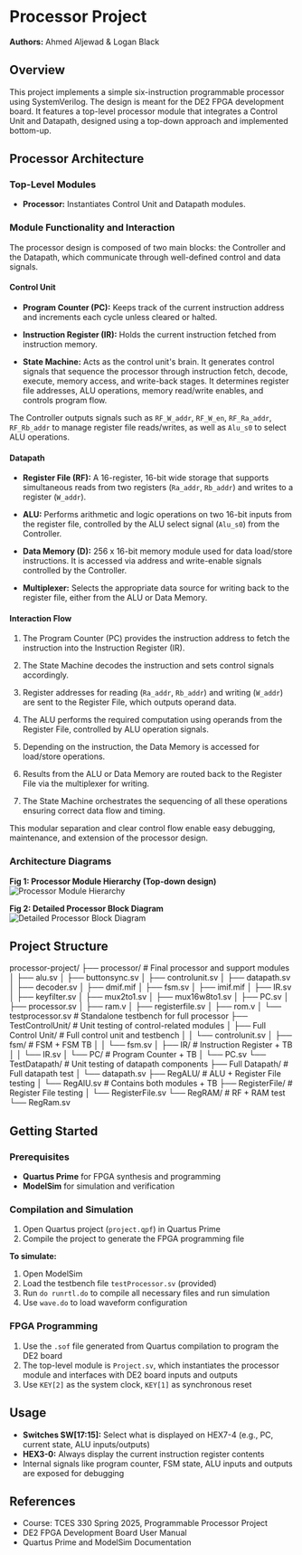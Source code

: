 # Processor Project

**Authors:** Ahmed Aljewad & Logan Black

## Overview

This project implements a simple six-instruction programmable processor using SystemVerilog. The design is meant for the DE2 FPGA development board. It features a top-level processor module that integrates a Control Unit and Datapath, designed using a top-down approach and implemented bottom-up.

## Processor Architecture

### Top-Level Modules

- **Processor:** Instantiates Control Unit and Datapath modules.

### Module Functionality and Interaction

The processor design is composed of two main blocks: the Controller and the Datapath, which communicate through well-defined control and data signals.

#### Control Unit

- **Program Counter (PC):** Keeps track of the current instruction address and increments each cycle unless cleared or halted.

- **Instruction Register (IR):** Holds the current instruction fetched from instruction memory.

- **State Machine:** Acts as the control unit's brain. It generates control signals that sequence the processor through instruction fetch, decode, execute, memory access, and write-back stages. It determines register file addresses, ALU operations, memory read/write enables, and controls program flow.

The Controller outputs signals such as `RF_W_addr`, `RF_W_en`, `RF_Ra_addr`, `RF_Rb_addr` to manage register file reads/writes, as well as `Alu_s0` to select ALU operations.

#### Datapath

- **Register File (RF):** A 16-register, 16-bit wide storage that supports simultaneous reads from two registers (`Ra_addr`, `Rb_addr`) and writes to a register (`W_addr`).

- **ALU:** Performs arithmetic and logic operations on two 16-bit inputs from the register file, controlled by the ALU select signal (`Alu_s0`) from the Controller.

- **Data Memory (D):** 256 x 16-bit memory module used for data load/store instructions. It is accessed via address and write-enable signals controlled by the Controller.

- **Multiplexer:** Selects the appropriate data source for writing back to the register file, either from the ALU or Data Memory.

#### Interaction Flow

1. The Program Counter (PC) provides the instruction address to fetch the instruction into the Instruction Register (IR).

2. The State Machine decodes the instruction and sets control signals accordingly.

3. Register addresses for reading (`Ra_addr`, `Rb_addr`) and writing (`W_addr`) are sent to the Register File, which outputs operand data.

4. The ALU performs the required computation using operands from the Register File, controlled by ALU operation signals.

5. Depending on the instruction, the Data Memory is accessed for load/store operations.

6. Results from the ALU or Data Memory are routed back to the Register File via the multiplexer for writing.

7. The State Machine orchestrates the sequencing of all these operations ensuring correct data flow and timing.

This modular separation and clear control flow enable easy debugging, maintenance, and extension of the processor design.

### Architecture Diagrams

**Fig 1: Processor Module Hierarchy (Top-down design)**
![Processor Module Hierarchy](https://github.com/user-attachments/assets/77f393b8-db34-4324-ac9b-02fc0bfa00d1)

**Fig 2: Detailed Processor Block Diagram**
![Detailed Processor Block Diagram](https://github.com/user-attachments/assets/d12006e1-3b33-4bb7-9563-1707fff4ea2a)

## Project Structure
processor-project/
├── processor/ # Final processor and support modules
│ ├── alu.sv
│ ├── buttonsync.sv
│ ├── controlunit.sv
│ ├── datapath.sv
│ ├── decoder.sv
│ ├── dmif.mif
│ ├── fsm.sv
│ ├── imif.mif
│ ├── IR.sv
│ ├── keyfilter.sv
│ ├── mux2to1.sv
│ ├── mux16w8to1.sv
│ ├── PC.sv
│ ├── processor.sv
│ ├── ram.v
│ ├── registerfile.sv
│ ├── rom.v
│ └── testprocessor.sv # Standalone testbench for full processor
├── TestControlUnit/ # Unit testing of control-related modules
│ ├── Full Control Unit/ # Full control unit and testbench
│ │ └── controlunit.sv
│ ├── fsm/ # FSM + FSM TB
│ │ └── fsm.sv
│ ├── IR/ # Instruction Register + TB
│ │ └── IR.sv
│ └── PC/ # Program Counter + TB
│ └── PC.sv
└── TestDatapath/ # Unit testing of datapath components
├── Full Datapath/ # Full datapath test
│ └── datapath.sv
├── RegALU/ # ALU + Register File testing
│ └── RegAlU.sv # Contains both modules + TB
├── RegisterFile/ # Register File testing
│ └── RegisterFile.sv
└── RegRAM/ # RF + RAM test
└── RegRam.sv

## Getting Started

### Prerequisites

- **Quartus Prime** for FPGA synthesis and programming
- **ModelSim** for simulation and verification

### Compilation and Simulation

1. Open Quartus project (`project.qpf`) in Quartus Prime
2. Compile the project to generate the FPGA programming file

**To simulate:**
1. Open ModelSim
2. Load the testbench file `testProcessor.sv` (provided)
3. Run `do runrtl.do` to compile all necessary files and run simulation
4. Use `wave.do` to load waveform configuration

### FPGA Programming

1. Use the `.sof` file generated from Quartus compilation to program the DE2 board
2. The top-level module is `Project.sv`, which instantiates the processor module and interfaces with DE2 board inputs and outputs
3. Use `KEY[2]` as the system clock, `KEY[1]` as synchronous reset

## Usage

- **Switches SW[17:15]:** Select what is displayed on HEX7-4 (e.g., PC, current state, ALU inputs/outputs)
- **HEX3-0:** Always display the current instruction register contents
- Internal signals like program counter, FSM state, ALU inputs and outputs are exposed for debugging

## References

- Course: TCES 330 Spring 2025, Programmable Processor Project
- DE2 FPGA Development Board User Manual
- Quartus Prime and ModelSim Documentation

